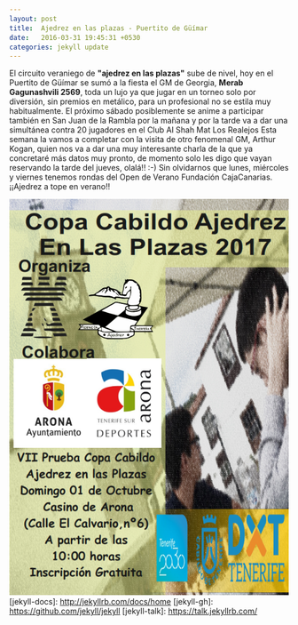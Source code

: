 ```yaml
---
layout: post
title:  Ajedrez en las plazas - Puertito de Güímar
date:   2016-03-31 19:45:31 +0530
categories: jekyll update
---
```

El circuito veraniego de **"ajedrez en las plazas"** sube de nivel, hoy en el Puertito de Güímar se sumó a la fiesta el GM de Georgia, **Merab Gagunashvili 2569**, toda un lujo ya que jugar en un torneo solo por diversión, sin premios en metálico, para un profesional no se estila muy habitualmente.
El próximo sábado posiblemente se anime a participar también en San Juan de la Rambla por la mañana y por la tarde va a dar una simultánea contra 20 jugadores en el Club Al Shah Mat Los Realejos
Esta semana la vamos a completar con la visita de otro fenomenal GM, Arthur Kogan, quien nos va a dar una muy interesante charla de la que ya concretaré más datos muy pronto, de momento solo les digo que vayan reservando la tarde del jueves, olalá!! :-)
Sin olvidarnos que lunes, miércoles y viernes tenemos rondas del Open de Verano Fundación CajaCanarias.
¡¡Ajedrez a tope en verano!!


![../images/arona.png](../images/arona.png)
[jekyll-docs]: http://jekyllrb.com/docs/home
[jekyll-gh]:   https://github.com/jekyll/jekyll
[jekyll-talk]: https://talk.jekyllrb.com/
